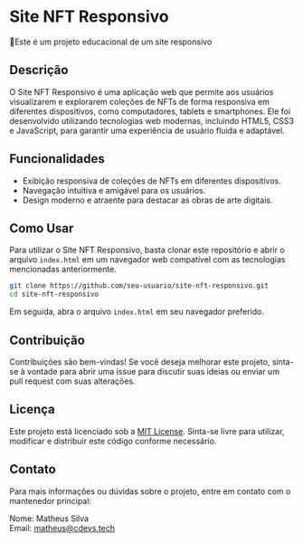 
# Site NFT Responsivo

📂Este é um projeto educacional de um site responsivo

## Descrição

O Site NFT Responsivo é uma aplicação web que permite aos usuários visualizarem e explorarem coleções de NFTs de forma responsiva em diferentes dispositivos, como computadores, tablets e smartphones. Ele foi desenvolvido utilizando tecnologias web modernas, incluindo HTML5, CSS3 e JavaScript, para garantir uma experiência de usuário fluida e adaptável.

## Funcionalidades

- Exibição responsiva de coleções de NFTs em diferentes dispositivos.
- Navegação intuitiva e amigável para os usuários.
- Design moderno e atraente para destacar as obras de arte digitais.

## Como Usar

Para utilizar o Site NFT Responsivo, basta clonar este repositório e abrir o arquivo `index.html` em um navegador web compatível com as tecnologias mencionadas anteriormente.

```bash
git clone https://github.com/seu-usuario/site-nft-responsivo.git
cd site-nft-responsivo
```

Em seguida, abra o arquivo `index.html` em seu navegador preferido.

## Contribuição

Contribuições são bem-vindas! Se você deseja melhorar este projeto, sinta-se à vontade para abrir uma issue para discutir suas ideias ou enviar um pull request com suas alterações.

## Licença

Este projeto está licenciado sob a [MIT License](LICENSE). Sinta-se livre para utilizar, modificar e distribuir este código conforme necessário.

## Contato

Para mais informações ou dúvidas sobre o projeto, entre em contato com o mantenedor principal:

Nome: Matheus Silva  
Email: matheus@cdevs.tech

